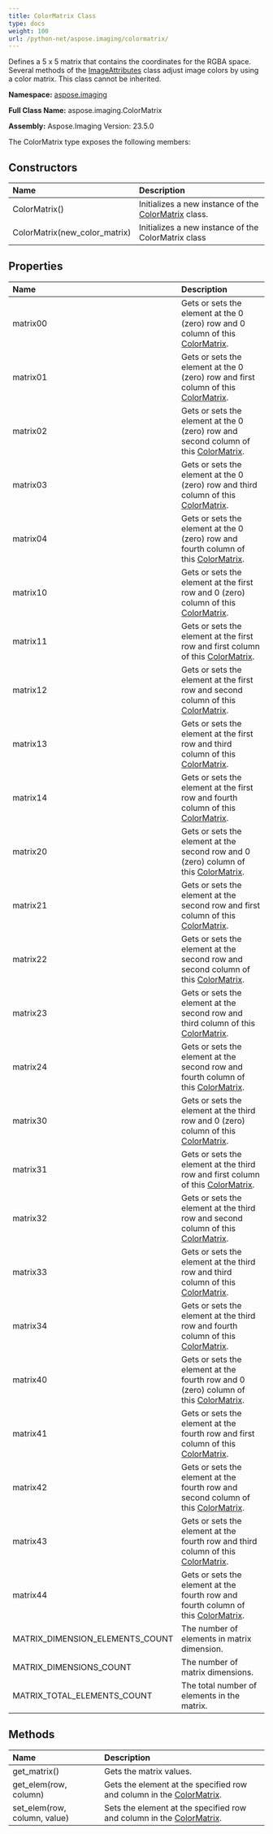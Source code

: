 ```yaml
---
title: ColorMatrix Class
type: docs
weight: 100
url: /python-net/aspose.imaging/colormatrix/
---
```


Defines a 5 x 5 matrix that contains the coordinates for the RGBA space. Several methods of the [ImageAttributes](/imaging/python-net/aspose.imaging/imageattributes/) class adjust image colors by using a color matrix. This class cannot be inherited.

**Namespace:** [aspose.imaging](/imaging/python-net/aspose.imaging/)

**Full Class Name:** aspose.imaging.ColorMatrix

**Assembly:**  Aspose.Imaging Version: 23.5.0

The ColorMatrix type exposes the following members:
## **Constructors**
|**Name**|**Description**|
| :- | :- |
|ColorMatrix()|Initializes a new instance of the [ColorMatrix](/imaging/python-net/aspose.imaging/colormatrix/) class.|
|ColorMatrix(new_color_matrix)|Initializes a new instance of the ColorMatrix class|
## **Properties**
|**Name**|**Description**|
| :- | :- |
|matrix00|Gets or sets the element at the 0 (zero) row and 0 column of this [ColorMatrix](/imaging/python-net/aspose.imaging/colormatrix/).|
|matrix01|Gets or sets the element at the 0 (zero) row and first column of this [ColorMatrix](/imaging/python-net/aspose.imaging/colormatrix/).|
|matrix02|Gets or sets the element at the 0 (zero) row and second column of this [ColorMatrix](/imaging/python-net/aspose.imaging/colormatrix/).|
|matrix03|Gets or sets the element at the 0 (zero) row and third column of this [ColorMatrix](/imaging/python-net/aspose.imaging/colormatrix/).|
|matrix04|Gets or sets the element at the 0 (zero) row and fourth column of this [ColorMatrix](/imaging/python-net/aspose.imaging/colormatrix/).|
|matrix10|Gets or sets the element at the first row and 0 (zero) column of this [ColorMatrix](/imaging/python-net/aspose.imaging/colormatrix/).|
|matrix11|Gets or sets the element at the first row and first column of this [ColorMatrix](/imaging/python-net/aspose.imaging/colormatrix/).|
|matrix12|Gets or sets the element at the first row and second column of this [ColorMatrix](/imaging/python-net/aspose.imaging/colormatrix/).|
|matrix13|Gets or sets the element at the first row and third column of this [ColorMatrix](/imaging/python-net/aspose.imaging/colormatrix/).|
|matrix14|Gets or sets the element at the first row and fourth column of this [ColorMatrix](/imaging/python-net/aspose.imaging/colormatrix/).|
|matrix20|Gets or sets the element at the second row and 0 (zero) column of this [ColorMatrix](/imaging/python-net/aspose.imaging/colormatrix/).|
|matrix21|Gets or sets the element at the second row and first column of this [ColorMatrix](/imaging/python-net/aspose.imaging/colormatrix/).|
|matrix22|Gets or sets the element at the second row and second column of this [ColorMatrix](/imaging/python-net/aspose.imaging/colormatrix/).|
|matrix23|Gets or sets the element at the second row and third column of this [ColorMatrix](/imaging/python-net/aspose.imaging/colormatrix/).|
|matrix24|Gets or sets the element at the second row and fourth column of this [ColorMatrix](/imaging/python-net/aspose.imaging/colormatrix/).|
|matrix30|Gets or sets the element at the third row and 0 (zero) column of this [ColorMatrix](/imaging/python-net/aspose.imaging/colormatrix/).|
|matrix31|Gets or sets the element at the third row and first column of this [ColorMatrix](/imaging/python-net/aspose.imaging/colormatrix/).|
|matrix32|Gets or sets the element at the third row and second column of this [ColorMatrix](/imaging/python-net/aspose.imaging/colormatrix/).|
|matrix33|Gets or sets the element at the third row and third column of this [ColorMatrix](/imaging/python-net/aspose.imaging/colormatrix/).|
|matrix34|Gets or sets the element at the third row and fourth column of this [ColorMatrix](/imaging/python-net/aspose.imaging/colormatrix/).|
|matrix40|Gets or sets the element at the fourth row and 0 (zero) column of this [ColorMatrix](/imaging/python-net/aspose.imaging/colormatrix/).|
|matrix41|Gets or sets the element at the fourth row and first column of this [ColorMatrix](/imaging/python-net/aspose.imaging/colormatrix/).|
|matrix42|Gets or sets the element at the fourth row and second column of this [ColorMatrix](/imaging/python-net/aspose.imaging/colormatrix/).|
|matrix43|Gets or sets the element at the fourth row and third column of this [ColorMatrix](/imaging/python-net/aspose.imaging/colormatrix/).|
|matrix44|Gets or sets the element at the fourth row and fourth column of this [ColorMatrix](/imaging/python-net/aspose.imaging/colormatrix/).|
|MATRIX_DIMENSION_ELEMENTS_COUNT|The number of elements in matrix dimension.|
|MATRIX_DIMENSIONS_COUNT|The number of matrix dimensions.|
|MATRIX_TOTAL_ELEMENTS_COUNT|The total number of elements in the matrix.|
## **Methods**
|**Name**|**Description**|
| :- | :- |
|get_matrix()|Gets the matrix values.|
|get_elem(row, column)|Gets the element at the specified row and column in the [ColorMatrix](/imaging/python-net/aspose.imaging/colormatrix/).|
|set_elem(row, column, value)|Sets the element at the specified row and column in the [ColorMatrix](/imaging/python-net/aspose.imaging/colormatrix/).|
